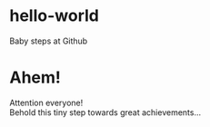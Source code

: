 # hello-world
Baby steps at Github

# Ahem!
Attention everyone! <br/>
Behold this tiny step towards great achievements...
